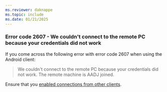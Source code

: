 ```yaml
---
ms.reviewer: daknappe
ms.topic: include
ms.date: 01/21/2025
---
```

### Error code 2607 - We couldn't connect to the remote PC because your credentials did not work

If you come across the following error with error code 2607 when using the Android client:

> We couldn't connect to the remote PC because your credentials did not work. The remote machine is AADJ joined.

Ensure that you [enabled connections from other clients](/azure/virtual-desktop/deploy-azure-ad-joined-vm#connect-using-the-other-clients).
